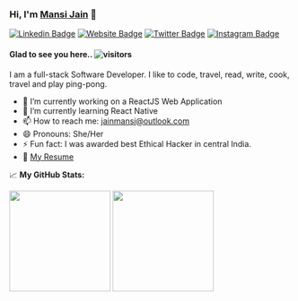 ### Hi, I'm <a href="https://jainmansi.com" target="_blank">Mansi Jain</a> 👋

[![Linkedin Badge](https://img.shields.io/badge/-LinkedIn-0e76a8?style=flat-square&logo=Linkedin&logoColor=white)](https://www.linkedin.com/in/mansijain9/)
[![Website Badge](https://img.shields.io/badge/Website-3b5998?style=flat-square&logo=google-chrome&logoColor=white)](https://jainmansi.com)
[![Twitter Badge](https://img.shields.io/badge/-Twitter-00acee?style=flat-square&logo=Twitter&logoColor=white)](https://twitter.com/mansijain_)
[![Instagram Badge](https://img.shields.io/badge/-Instagram-e4405f?style=flat-square&logo=Instagram&logoColor=white)](https://instagram.com/pastel_and_ochre/)


#### Glad to see you here.. ![visitors](https://visitor-badge.glitch.me/badge?page_id=jainmansi.visitor-badge)

I am a full-stack Software Developer. I like to code, travel, read, write, cook, travel and play ping-pong.

- 🔭 I’m currently working on a ReactJS Web Application
- 🌱 I’m currently learning React Native
- 📫 How to reach me: jainmansi@outlook.com
- 😄 Pronouns: She/Her
- ⚡ Fun fact: I was awarded best Ethical Hacker in central India.
- 📝 <a href="https://jainmansi.com/assets/resume/MansiJain.pdf" target="_blank">My Resume</a>
<!--
**jainmansi/jainmansi** is a ✨ _special_ ✨ repository because its `README.md` (this file) appears on your GitHub profile.

Here are some ideas to get you started:

- 🔭 I’m currently working on ...
- 🌱 I’m currently learning ...
- 👯 I’m looking to collaborate on ...
- 🤔 I’m looking for help with ...
- 💬 Ask me about ...
- 📫 How to reach me: ...
- 😄 Pronouns: ...
- ⚡ Fun fact: ...
-->


📈 **My GitHub Stats:**

<p>
  <img height="180em" src="https://github-readme-stats.vercel.app/api?username=jainmansi&show_icons=true&hide_border=true&&count_private=true&include_all_commits=true" />
  
  <img height="180em" src="https://github-readme-stats.vercel.app/api/top-langs/?username=jainmansi&exclude_repo=KNN-Image-Classification&show_icons=true&hide_border=true&layout=compact&langs_count=8"/>
</p>


